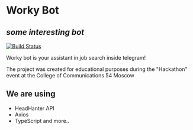 # Worky Bot
## _some interesting bot_

[![Build Status](https://travis-ci.org/joemccann/dillinger.svg?branch=master)](https://travis-ci.org/joemccann/dillinger)

Worky bot is your assistant in job search inside telegram!

The project was created for educational purposes during the "Hackathon" event at the College of Communications 54 Moscow

## We are using
- HeadHanter API
- Axios
- TypeScript
  and more..
